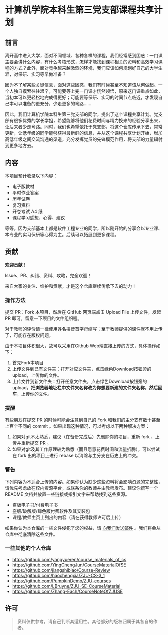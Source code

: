 # 计算机学院本科生第三党支部课程共享计划

## 前言

离开高中进入大学，面对不同领域、各种各样的课程，我们经常感到困惑：一门课主要会讲什么内容，有什么考核形式，怎样才能找到课程相关的资料和高效学习课程的方式？此外，面对竞争越来越激烈的环境，我们应该如何规划好自己的大学生涯，对保研、实习等早做准备？

因为不了解某些关键信息，面对这些困惑，我们有时候甚至不知道该从何做起。一个人独自摸索往往艰辛，可能要等上完一门课才恍然领悟，原来这门课重点如此，当初本可以更轻松地完成得更好；可能要等保研、实习的时间节点临近，才发现自己本可以准备的更充分，少走更多的弯路……

因此，我们计算机学院本科生第三党支部的同学，提出了这个课程共享计划。党支部有很多优秀的学长学姐，希望能够将他们花费时间与精力换来的经验分享出来，让后来者少走弯路。同时，我们也希望依托于党支部，将这个仓库传承下去，常常更新，让低年级的同学能够获得最新鲜的信息，并从这个课程共享计划开始，增加高低年级之间交流沟通的渠道，充分发挥党员的先锋模范作用，将支部的力量辐射到更多地方去。

## 内容

本项目预计收录以下内容：

- 电子版教材
- 平时作业答案
- 历年试卷
- 复习资料
- 开卷考试 A4 纸
- 课程学习感想、心得、建议

等等。因为支部基本上都是软件工程专业的同学，所以刚开始的分享会以专业课、本专业的实习保研等心得为主。后续可以拓展到更多课程。

## 贡献

**欢迎贡献！**

Issue、PR、纠错、资料、攻略，完全欢迎！

来自大家的关注、维护和贡献，才是这个仓库继续传承下去的动力！

### 操作方法

提交 PR：Fork 本项目，然后在 GitHub 网页端点击 Upload File 上传文件，发起 PR 即可。留意一下项目的文件组织喔。

对于教师的评价请一律使用姓名拼音首字母缩写；至于教师提供的课件就不用上传了，可能存在版权问题。

由于本项目体积很大，故可以采用在Github Web端直接上传的方式，具体操作如下：

1. 首先Fork本项目
2. 上传文件到已有文件夹：打开对应文件夹，点击绿色Download按钮旁的upload，上传你的文件。
3. 上传文件到新文件夹：打开任意文件夹，点击绿色Download按钮旁的upload，**把浏览器地址栏中文件夹名称改为你想要新建的文件夹名称，然后回车**，上传你的文件。

### 提醒

有些朋友在提交 PR 的时候可能会注意到自己的 Fork 和我们的主分支有数十甚至上百个不同的 commit 。如果出现这种情况，可以考虑以下两种解决方案：

1. 如果对git不太熟悉，建议（在备份完成后）先删除你的项目，重新 fork 、上传并重新提交 PR 。
2. 如果对git及其工作原理较为熟悉（而且愿意花费时间和流量折腾），可以尝试在 fork 出的项目上进行 rebase 以消除与主分支在历史上的冲突。

### 警告

下列内容为不适合上传的内容。如果你认为缺少这些资料将会影响资源的完整性，请优先考虑放在校内资源平台，或联系你的教师并由教师发布。建议你撰写一个 README 文档并放置一些链接或指引文字来帮助找到这些资源。

- 盗版电子书/付费电子书
- 盗版/破解版/绿色版付费软件及其安装包
- 课程/教师主页上列出的内容（请在获得教师许可后上传）

如果你认为本仓库的一些文件侵犯了您的权益，请 [向我们发送邮件](3180103501@zju.edu.cn) 。我们将会从仓库中彻底清除这些文件。

### 一些其他的个人仓库

+ https://github.com/yangyueren/course_materials_of_cs
+ https://github.com/YingChengJun/CourseMaterialOfSE
+ https://github.com/jiangshibiao/Course-Review
+ https://github.com/haochengxia/ZJU-CS-3_1
+ https://github.com/PumpkinDemo/ZJU-courses
+ https://github.com/LBruyne/ZJU-SE-CourseMaterial
+ https://github.com/Zhang-Each/CourseNoteOfZJUSE



## 许可

> 资料仅供参考，请自己判断其适用性。其他部分的版权归属于其各自的作者。